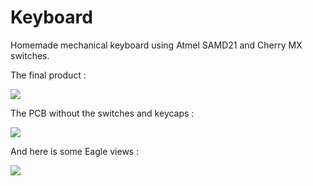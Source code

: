 # Keyboard
Homemade mechanical keyboard using Atmel SAMD21 and Cherry MX switches.

The final product :

![](http://synless.fr/images/keyboard/full_light.jpg)

The PCB without the switches and keycaps :

![](https://image.noelshack.com/fichiers/2017/22/1496566045-1-2-2-low.jpg)

And here is some Eagle views :

![](https://image.noelshack.com/fichiers/2017/22/1496565717-topbot-png.png)

